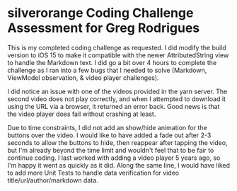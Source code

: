 silverorange Coding Challenge Assessment for Greg Rodrigues
============================================

This is my completed coding challenge as requested.  I did modify the build version to iOS 15 to make it compatible with the newer AttributedString view to handle the Markdown text.  I did go a bit over 4 hours to complete the challenge as I ran into a few bugs that I needed to solve (Markdown, ViewModel observation, & video player challenges).

I did notice an issue with one of the videos provided in the yarn server.  The second video does not play correctly, and when I attempted to download it using the URL via a browser, it returned an error back.  Good news is that the video player does fail without crashing at least.

Due to time constraints, I did not add an show/hide animation for the buttons over the video.  I would like to have added a fade out after 2-3 seconds to allow the buttons to hide, then reappear after tapping the video, but I'm already beyond the time limit and wouldn't feel that to be fair to continue coding.  I last worked with adding a video player 5 years ago, so I'm happy it went as quickly as it did.  Along the same line, I would have liked to add more Unit Tests to handle data verification for video title/url/author/markdown data.
